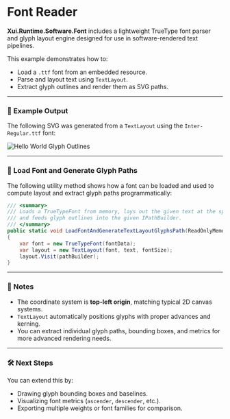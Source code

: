 # Font Reader

**Xui.Runtime.Software.Font** includes a lightweight TrueType font parser and glyph layout engine designed for use in software-rendered text pipelines.

This example demonstrates how to:

* Load a `.ttf` font from an embedded resource.
* Parse and layout text using `TextLayout`.
* Extract glyph outlines and render them as SVG paths.

---

### 🧪 Example Output

The following SVG was generated from a `TextLayout` using the `Inter-Regular.ttf` font:

![Hello World Glyph Outlines](./hello-world-outlines.svg)

---

### 🧱 Load Font and Generate Glyph Paths

The following utility method shows how a font can be loaded and used to compute layout and extract glyph paths programmatically:

```csharp
/// <summary>
/// Loads a TrueTypeFont from memory, lays out the given text at the specified size,
/// and feeds glyph outlines into the given IPathBuilder.
/// </summary>
public static void LoadFontAndGenerateTextLayoutGlyphsPath(ReadOnlyMemory<byte> fontData, string text, float fontSize, IPathBuilder pathBuilder)
{
    var font = new TrueTypeFont(fontData);
    var layout = new TextLayout(font, text, fontSize);
    layout.Visit(pathBuilder);
}
```

---

### 🧠 Notes

* The coordinate system is **top-left origin**, matching typical 2D canvas systems.
* `TextLayout` automatically positions glyphs with proper advances and kerning.
* You can extract individual glyph paths, bounding boxes, and metrics for more advanced rendering needs.

---

### 🛠️ Next Steps

You can extend this by:

* Drawing glyph bounding boxes and baselines.
* Visualizing font metrics (`ascender`, `descender`, etc.).
* Exporting multiple weights or font families for comparison.
